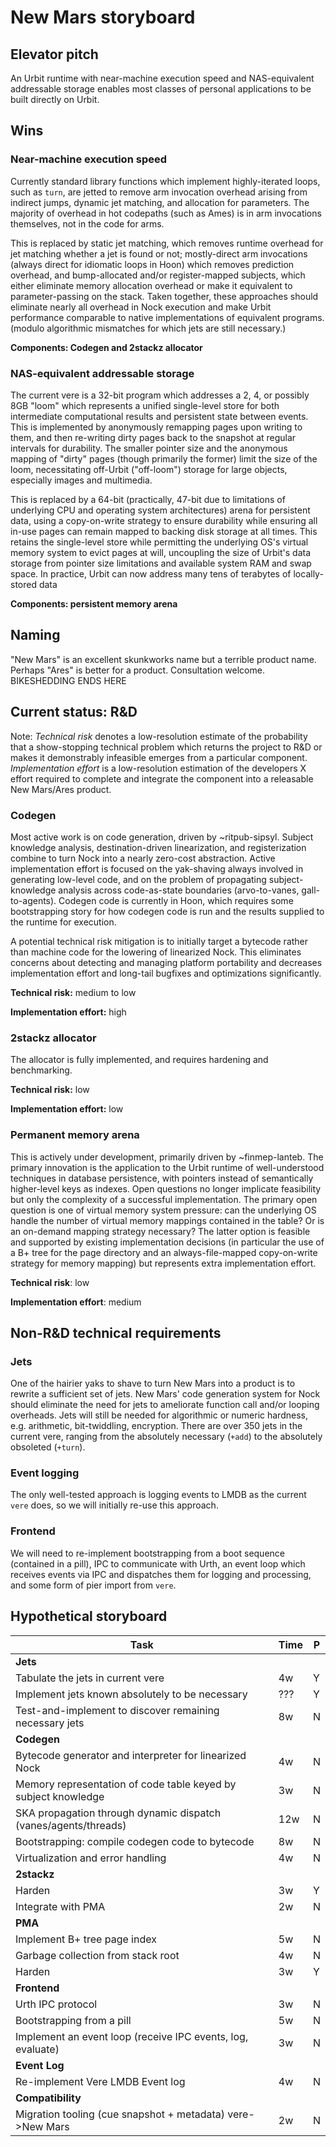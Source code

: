 # New Mars storyboard

## Elevator pitch
An Urbit runtime with near-machine execution speed and NAS-equivalent addressable storage enables most classes of personal applications to be built directly on Urbit.

## Wins
 
### Near-machine execution speed
Currently standard library functions which implement highly-iterated loops, such as `turn`, are jetted to remove arm invocation overhead arising from indirect jumps, dynamic jet matching, and allocation for parameters. The majority of overhead in hot codepaths (such as Ames) is in arm invocations themselves, not in the code for arms.

This is replaced by static jet matching, which removes runtime overhead for jet matching whether a jet is found or not; mostly-direct arm invocations (always direct for idiomatic loops in Hoon) which removes prediction overhead, and bump-allocated and/or register-mapped subjects, which either eliminate memory allocation overhead or make it equivalent to parameter-passing on the stack.
Taken together, these approaches should eliminate nearly all overhead in Nock execution and make Urbit performance comparable to native implementations of equivalent programs. (modulo algorithmic mismatches for which jets are still necessary.)

**Components: Codegen and 2stackz allocator**

### NAS-equivalent addressable storage
The current vere is a 32-bit program which addresses a 2, 4, or possibly 8GB "loom" which represents a unified single-level store for both intermediate computational results and persistent state between events. This is implemented by anonymously remapping pages upon writing to them, and then re-writing dirty pages back to the snapshot at regular intervals for durability. The smaller pointer size and the anonymous mapping of "dirty" pages (though primarily the former) limit the size of the loom, necessitating off-Urbit ("off-loom") storage for large objects, especially images and multimedia.

This is replaced by a 64-bit (practically, 47-bit due to limitations of underlying CPU and operating system architectures) arena for persistent data, using a copy-on-write strategy to ensure durability while ensuring all in-use pages can remain mapped to backing disk storage at all times. This retains the single-level store while permitting the underlying OS's virtual memory system to evict pages at will, uncoupling the size of Urbit's data storage from pointer size limitations and available system RAM and swap space. In practice, Urbit can now address many tens of terabytes of locally-stored data

**Components: persistent memory arena**

## Naming
"New Mars" is an excellent skunkworks name but a terrible product name. Perhaps "Ares" is better for a product. Consultation welcome. BIKESHEDDING ENDS HERE

## Current status: R&D

Note: *Technical risk* denotes a low-resolution estimate of the probability that a show-stopping technical problem which returns the project to R&D or makes it demonstrably infeasible emerges from a particular component. *Implementation effort* is a low-resolution estimation of the developers X effort required to complete and integrate the component into a releasable New Mars/Ares product.

### Codegen

Most active work is on code generation, driven by ~ritpub-sipsyl. Subject knowledge analysis, destination-driven linearization, and registerization combine to turn Nock into a nearly zero-cost abstraction. Active implementation effort is focused on the yak-shaving always involved in generating low-level code, and on the problem of propagating subject-knowledge analysis across code-as-state boundaries (arvo-to-vanes, gall-to-agents). Codegen code is currently in Hoon, which requires some bootstrapping story for how codegen code is run and the results supplied to the runtime for execution.

A potential technical risk mitigation is to initially target a bytecode rather than machine code for the lowering of linearized Nock. This eliminates concerns about detecting and managing platform portability and decreases implementation effort and long-tail bugfixes and optimizations significantly.

**Technical risk:** medium to low

**Implementation effort:** high

### 2stackz allocator

The allocator is fully implemented, and requires hardening and benchmarking.

**Technical risk:** low

**Implementation effort:** low

### Permanent memory arena

This is actively under development, primarily driven by ~finmep-lanteb. The primary innovation is the application to the Urbit runtime of well-understood techniques in database persistence, with pointers instead of semantically higher-level keys as indexes. Open questions no longer implicate feasibility but only the complexity of a successful implementation. The primary open question is one of virtual memory system pressure: can the underlying OS handle the number of virtual memory mappings contained in the table? Or is an on-demand mapping strategy necessary? The latter option is feasible and supported by existing implementation decisions (in particular the use of a B+ tree for the page directory and an always-file-mapped copy-on-write strategy for memory mapping) but represents extra implementation effort.

**Technical risk**: low

**Implementation effort**: medium

## Non-R&D technical requirements

### Jets
One of the hairier yaks to shave to turn New Mars into a product is to rewrite a sufficient set of jets. New Mars' code generation system for Nock should eliminate the need for jets to ameliorate function call and/or looping overheads. Jets will still be needed for algorithmic or numeric hardness, e.g. arithmetic, bit-twiddling, encryption. There are over 350 jets in the current vere, ranging from the absolutely necessary (`+add`) to the absolutely obsoleted (`+turn`).

### Event logging

The only well-tested approach is logging events to LMDB as the current `vere` does, so we will initially re-use this approach.

### Frontend

We will need to re-implement bootstrapping from a boot sequence (contained in a pill), IPC to communicate with Urth, an event loop which receives events via IPC and dispatches them for logging and processing, and some form of pier import from `vere`.

## Hypothetical storyboard

| Task                                                           | Time | P |
|----------------------------------------------------------------|------|---|
| **Jets**                                                                  |
| Tabulate the jets in current vere                              | 4w   | Y |
| Implement jets known absolutely to be necessary                | ???  | Y |
| Test-and-implement to discover remaining necessary jets        | 8w   | N |
| **Codegen**                                                               |
| Bytecode generator and interpreter for linearized Nock         | 4w   | N |
| Memory representation of code table keyed by subject knowledge | 3w   | N |
| SKA propagation through dynamic dispatch (vanes/agents/threads)| 12w  | N |
| Bootstrapping: compile codegen code to bytecode                | 8w   | N |
| Virtualization and error handling                              | 4w   | N |
| **2stackz**                                                               |
| Harden                                                         | 3w   | Y |
| Integrate with PMA                                             | 2w   | N |
| **PMA**                                                                   |
| Implement B+ tree page index                                   | 5w   | N |
| Garbage collection from stack root                             | 4w   | N |
| Harden                                                         | 3w   | Y |
| **Frontend**                                                              |
| Urth IPC protocol                                              | 3w   | N |
| Bootstrapping from a pill                                      | 5w   | N |
| Implement an event loop (receive IPC events, log, evaluate)    | 3w   | N |
| **Event Log**                                                             |
| Re-implement Vere LMDB Event log                               | 4w   | N |
| **Compatibility**                                                         |
| Migration tooling (cue snapshot + metadata) vere->New Mars     | 2w   | N |

<!-- Auto-update: 2025-10-06T12:09:37.584896 -->
